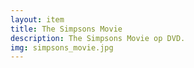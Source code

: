 ```yaml
--- 
layout: item
title: The Simpsons Movie
description: The Simpsons Movie op DVD.
img: simpsons_movie.jpg
---
```

